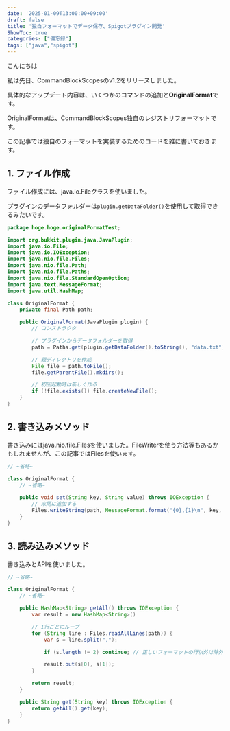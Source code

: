 ```yaml
---
date: '2025-01-09T13:00:00+09:00'
draft: false
title: '独自フォーマットでデータ保存、Spigotプラグイン開発'
ShowToc: true
categories: ["備忘録"]
tags: ["java","spigot"]
---
```


こんにちは

私は先日、CommandBlockScopesのv1.2をリリースしました。

具体的なアップデート内容は、いくつかのコマンドの追加と**OriginalFormat**です。

OriginalFormatは、CommandBlockScopes独自のレジストリフォーマットです。

この記事では独自のフォーマットを実装するためのコードを雑に書いておきます。

## 1. ファイル作成

ファイル作成には、java.io.Fileクラスを使いました。

プラグインのデータフォルダーは`plugin.getDataFolder()`を使用して取得できるみたいです。

```java
package hoge.hoge.originalFormatTest;

import org.bukkit.plugin.java.JavaPlugin;
import java.io.File;
import java.io.IOException;
import java.nio.file.Files;
import java.nio.file.Path;
import java.nio.file.Paths;
import java.nio.file.StandardOpenOption;
import java.text.MessageFormat;
import java.util.HashMap;

class OriginalFormat {
    private final Path path;

    public OriginalFormat(JavaPlugin plugin) {
        // コンストラクタ

        // プラグインからデータフォルダーを取得
        path = Paths.get(plugin.getDataFolder().toString(), "data.txt");

        // 親ディレクトリを作成
        File file = path.toFile();
        file.getParentFile().mkdirs();

        // 初回起動時は新しく作る
        if (!file.exists()) file.createNewFile();
    }
}
```

## 2. 書き込みメソッド

書き込みにはjava.nio.file.Filesを使いました。FileWriterを使う方法等もあるかもしれませんが、この記事ではFilesを使います。

```java
// ~省略~

class OriginalFormat {
    // ~省略~

    public void set(String key, String value) throws IOException {
        // 末尾に追加する
        Files.writeString(path, MessageFormat.format("{0},{1}\n", key, value), StandardOpenOption.APPEND, StandardOpenOption.CREATE);
    }
}
```

## 3. 読み込みメソッド

書き込みとAPIを使いました。

```java
// ~省略~

class OriginalFormat {
    // ~省略~

    public HashMap<String> getAll() throws IOException {
        var result = new HashMap<String>()

        // 1行ごとにループ
        for (String line : Files.readAllLines(path)) {
            var s = line.split(",");

            if (s.length != 2) continue; // 正しいフォーマットの行以外は除外

            result.put(s[0], s[1]);
        }

        return result;
    }

    public String get(String key) throws IOException {
        return getAll().get(key);
    }
}
```
